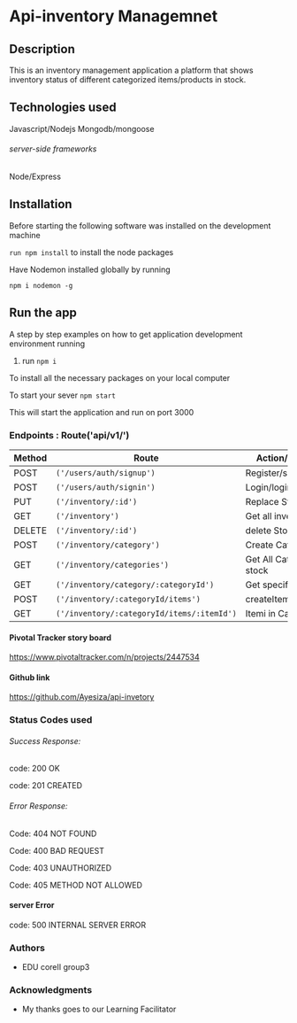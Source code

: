# Api-inventory Managemnet

## Description
This is an inventory management application a platform that shows
inventory status of different categorized items/products in
stock.
## Technologies used

Javascript/Nodejs
Mongodb/mongoose

###### server-side frameworks

Node/Express

## Installation

Before starting  the  following  software was installed on the development machine

`run npm install` to install the node packages

Have Nodemon installed globally by running 

`npm i nodemon -g`

## Run the app

A step by step examples on how to get application development environment running

1. run  `npm i`

To install all the necessary packages on your local computer

To start your sever `npm start`

This will start the application and run on port 3000


### Endpoints  : Route('api/v1/')

Method| Route |Action/End point | Access 
---------|-----------------|--------------------|-----------
POST | `('/users/auth/signup')` |Register/signUp | Users 
POST |`('/users/auth/signin')` | Login/login | Users  
PUT| `('/inventory/:id')` | Replace Stock | Users
GET | `('/inventory')` | Get all inventory | Users 
DELETE| `('/inventory/:id')` | delete Stock  | Users
POST | `('/inventory/category')` | Create Category | Users 
GET | `('/inventory/categories')` | Get All Categories in stock | Users 
GET |`('/inventory/category/:categoryId')` | Get specific Category | Users
POST | `('/inventory/:categoryId/items')` |createItemByCategory | Users 
GET | `('/inventory/:categoryId/items/:itemId')` |Itemi in Category | Users 

#### Pivotal Tracker story board

https://www.pivotaltracker.com/n/projects/2447534

#### Github link

https://github.com/Ayesiza/api-invetory


### Status Codes used

###### Success Response:

code: 200 OK

code: 201 CREATED

###### Error Response:

Code: 404 NOT FOUND 

Code: 400 BAD REQUEST

Code: 403 UNAUTHORIZED 

Code: 405 METHOD NOT ALLOWED

#### server Error

code: 500 INTERNAL SERVER ERROR

### Authors

- EDU coreII group3


### Acknowledgments
 
 - My thanks goes to our Learning Facilitator